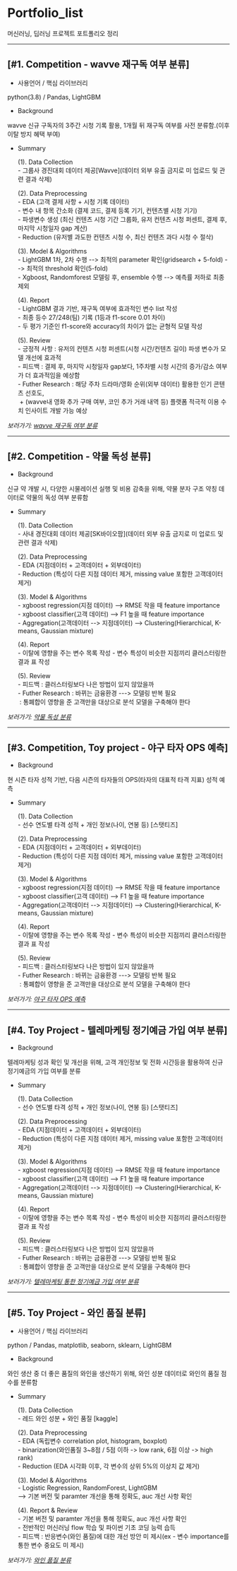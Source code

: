 Portfolio_list
================
머신러닝, 딥러닝 프로젝트 포트폴리오 정리

***
<h2>[#1. Competition - wavve 재구독 여부 분류] </h2> 

- 사용언어 / 핵심 라이브러리
 <p> python(3.8) / Pandas, LightGBM </p>

- Background 
 <p> wavve 신규 구독자의 3주간 시청 기록 활용, 1개월 뒤 재구독 여부를 사전 분류함.(이후 이탈 방지 혜택 부여) </p>

- Summary
	<p>(1). Data Collection <br/>
		- 그룹사 경진대회 데이터 제공[Wavve](데이터 외부 유출 금지로 미 업로드 및 관련 결과 삭제) </p>
	<p>(2). Data Preprocessing <br/>
		- EDA (고객 결제 사항 + 시청 기록 데이터) <br/>
	        - 변수 내 항목 간소화 (결제 코드, 결제 등록 기기, 컨텐츠별 시청 기기) <br/>
		- 파생변수 생성 (최신 컨텐츠 시청 기간 그룹화, 유저 컨텐츠 시청 퍼센트, 결제 후, 마지막 시청일자 gap 계산) <br/>
		- Reduction (유저별 과도한 컨텐츠 시청 수, 최신 컨텐츠 과다 시청 수 절삭)</p>
	<p>(3). Model & Algorithms <br/>
		- LightGBM 1차, 2차 수행 --> 최적의 parameter 확인(gridsearch + 5-fold) --> 최적의 threshold 확인(5-fold)  <br/>
		- Xgboost, Randomforest 모델링 후, ensemble 수행 --> 예측률 저하로 최종 제외 <br/>
	<p>(4). Report <br/>
		- LightGBM 결과 기반, 재구독 여부에 효과적인 변수 list 작성 <br/>
	        - 최종 등수 27/248(팀) 기록 (1등과 f1-score 0.01 차이) <br/>
		- 두 평가 기준인 f1-score와 accuracy의 차이가 없는 균형적 모델 작성</p>
	<p>(5). Review <br/>
		- 긍정적 사항 : 유저의 컨텐츠 시청 퍼센트(시청 시간/컨텐츠 길이) 파생 변수가 모델 개선에 효과적 <br/>
	        - 피드백 : 결제 후, 마지막 시청일자 gap보다, 1주차별 시청 시간의 증가/감소 여부가 더 효과적임을 예상함 <br/>
		- Futher Research : 해당 주차 드라마/영화 순위(외부 데이터) 활용한 인기 콘텐츠 선호도, <br/>
		&nbsp;+ (wavve내 영화 추가 구매 여부, 코인 추가 거래 내역 등) 플랫폼 적극적 이용 수치 인사이트 개발 가능 예상 </p>
		
*보러가기: [wavve 재구독 여부 분류](https://github.com/bluemumin/wavve_subscription_exit_rate)*
		
***
<h2>[#2. Competition - 약물 독성 분류] </h2> 

- Background 
 <p> 신규 약 개발 시, 다양한 시물레이션 실행 및 비용 감축을 위해, 약물 분자 구조 약칭 데이터로 약물의 독성 여부 분류함 </p>

- Summary
	<p>(1). Data Collection <br/>
		- 사내 경진대회 데이터 제공[SK바이오팜](데이터 외부 유출 금지로 미 업로드 및 관련 결과 삭제) </p>
	<p>(2). Data Preprocessing <br/>
		- EDA (지점데이터 + 고객데이터 + 외부데이터) <br/>
		- Reduction (특성이 다른 지점 데이터  제거, missing value 포함한 고객데이터 제거)</p>
	<p>(3). Model & Algorithms <br/>
		- xgboost regression(지점 데이터) --> RMSE 작을 때 feature importance <br/>
		- xgboost classifier(고객 데이터) --> F1 높을 때 feature importance<br/>
		- Aggregation(고객데이터 --> 지점데이터) --> Clustering(Hierarchical, K-means, Gaussian mixture)</p>
	<p>(4). Report <br/>
		- 이탈에 영향을 주는 변수 목록 작성
		- 변수 특성이 비슷한 지점끼리 클러스터링한 결과 표 작성
	<p>(5). Review <br/>
		- 피드백 : 클러스터링보다 나은 방법이 있지 않았을까<br/>
		- Futher Research : 바뀌는 금융환경 ---> 모델링 반복 필요<br/>
		&nbsp;: 통폐합이 영향을 준 고객만을 대상으로 분석 모델을 구축해야 한다
		
*보러가기: [약물 독성 분류](https://github.com/bluemumin/smiles_toxicity)*
		
***
<h2>[#3. Competition, Toy project - 야구 타자 OPS 예측] </h2> 

- Background 
 <p> 현 시즌 타자 성적 기반, 다음 시즌의 타자들의 OPS(타자의 대표적 타격 지표) 성적 예측 </p>

- Summary
	<p>(1). Data Collection <br/>
		- 선수 연도별 타격 성적 + 개인 정보(나이, 연봉 등) [스탯티즈] </p>
	<p>(2). Data Preprocessing <br/>
		- EDA (지점데이터 + 고객데이터 + 외부데이터) <br/>
		- Reduction (특성이 다른 지점 데이터  제거, missing value 포함한 고객데이터 제거)</p>
	<p>(3). Model & Algorithms <br/>
		- xgboost regression(지점 데이터) --> RMSE 작을 때 feature importance <br/>
		- xgboost classifier(고객 데이터) --> F1 높을 때 feature importance<br/>
		- Aggregation(고객데이터 --> 지점데이터) --> Clustering(Hierarchical, K-means, Gaussian mixture)</p>
	<p>(4). Report <br/>
		- 이탈에 영향을 주는 변수 목록 작성
		- 변수 특성이 비슷한 지점끼리 클러스터링한 결과 표 작성
	<p>(5). Review <br/>
		- 피드백 : 클러스터링보다 나은 방법이 있지 않았을까<br/>
		- Futher Research : 바뀌는 금융환경 ---> 모델링 반복 필요<br/>
		&nbsp;: 통폐합이 영향을 준 고객만을 대상으로 분석 모델을 구축해야 한다
		
*보러가기: [야구 타자 OPS 예측](https://github.com/bluemumin/dongguk_university_graduate_report_baseball_OPS_end)*
		
***
<h2>[#4. Toy Project - 텔레마케팅 정기예금 가입 여부 분류] </h2> 

- Background 
 <p> 텔레마케팅 성과 확인 및 개선을 위해, 고객 개인정보 및 전화 시간등을 활용하여 신규 정기예금의 가입 여부를 분류</p>

- Summary
	<p>(1). Data Collection <br/>
		- 선수 연도별 타격 성적 + 개인 정보(나이, 연봉 등) [스탯티즈] </p>
	<p>(2). Data Preprocessing <br/>
		- EDA (지점데이터 + 고객데이터 + 외부데이터) <br/>
		- Reduction (특성이 다른 지점 데이터  제거, missing value 포함한 고객데이터 제거)</p>
	<p>(3). Model & Algorithms <br/>
		- xgboost regression(지점 데이터) --> RMSE 작을 때 feature importance <br/>
		- xgboost classifier(고객 데이터) --> F1 높을 때 feature importance<br/>
		- Aggregation(고객데이터 --> 지점데이터) --> Clustering(Hierarchical, K-means, Gaussian mixture)</p>
	<p>(4). Report <br/>
		- 이탈에 영향을 주는 변수 목록 작성
		- 변수 특성이 비슷한 지점끼리 클러스터링한 결과 표 작성
	<p>(5). Review <br/>
		- 피드백 : 클러스터링보다 나은 방법이 있지 않았을까<br/>
		- Futher Research : 바뀌는 금융환경 ---> 모델링 반복 필요<br/>
		&nbsp;: 통폐합이 영향을 준 고객만을 대상으로 분석 모델을 구축해야 한다
		
*보러가기: [텔레마케팅 통한 정기예금 가입 여부 분류](https://github.com/bluemumin/data_mining_telephone_marketing_with_R)*
		
***
<h2>[#5. Toy Project - 와인 품질 분류] </h2> 

- 사용언어 / 핵심 라이브러리
 <p> python / Pandas, matplotlib, seaborn, sklearn, LightGBM  </p>

- Background 
 <p> 와인 생산 중 더 좋은 품질의 와인을 생산하기 위해, 와인 성분 데이터로 와인의 품질 점수를 분류함</p>

- Summary
	<p>(1). Data Collection <br/>
		- 레드 와인 성분 + 와인 품질 [kaggle] </p>
	<p>(2). Data Preprocessing <br/>
		- EDA (독립변수 correlation plot, histogram, boxplot) <br/>
	        - binarization(와인품질 3~8점 / 5점 이하 -> low rank, 6점 이상 -> high rank) <br/>
		- Reduction (EDA 시각화 이후, 각 변수의 상위 5%의 이상치 값 제거)</p>
	<p>(3). Model & Algorithms <br/>
		- Logistic Regression, RandomForest, LightGBM <br/>
		  --> 기본 버전 및 paramter 개선을 통해 정확도, auc 개선 사항 확인 </p>
	<p>(4). Report & Review <br/>
		- 기본 버전 및 paramter 개선을 통해 정확도, auc 개선 사항 확인 <br/>
		- 전반적인 머신러닝 flow 학습 및 파이썬 기초 코딩 능력 습득 <br/>
		- 피드백 : 반응변수(와인 품질)에 대한 개선 방안 미 제시(ex - 변수 importance를 통한 변수 중요도 미 제시)<p/>
		
*보러가기: [와인 품질 분류](https://github.com/bluemumin/baf_kaggle_wine_project_end)*
